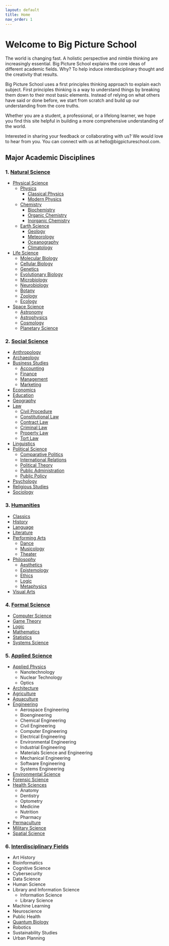 ```yaml
---
layout: default
title: Home
nav_order: 1
---
```


# Welcome to Big Picture School

The world is changing fast. A holistic perspective and nimble thinking are increasingly essential. Big Picture School explains the core ideas of different academic fields. Why? To help induce interdisciplinary thought and the creativity that results.
<p>
Big Picture School uses a first principles thinking approach to explain each subject. First principles thinking is a way to understand things by breaking them down to their most basic elements. Instead of relying on what others have said or done before, we start from scratch and build up our understanding from the core truths. 
</p>
<p>
Whether you are a student, a professional, or a lifelong learner, we hope you find this site helpful in building a more comprehensive understanding of the world.
</p>
<p>
Interested in sharing your feedback or collaborating with us? We would love to hear from you. You can connect with us at hello@bigpictureschool.com.
</p>

## Major Academic Disciplines

### 1. [Natural Science](https://bigpictureschool.com/natural_science.html)
- [Physical Science](https://bigpictureschool.com/physical_science.html)
  - [Physics](https://bigpictureschool.com/physics.html)
    - [Classical Physics](https://bigpictureschool.com/classical_physics.html)
    - [Modern Physics](https://bigpictureschool.com/modern_physics.html)
  - [Chemistry](https://bigpictureschool.com/chemistry.html)
    - [Biochemistry](https://bigpictureschool.com/biochemistry.html)
    - [Organic Chemistry](https://bigpictureschool.com/organic_chemistry.html)
    - [Inorganic Chemistry](https://bigpictureschool.com/inorganic_chemistry.html)
  - [Earth Science](https://bigpictureschool.com/earth_science.html)
    - [Geology](https://bigpictureschool.com/geology.html)
    - [Meteorology](https://bigpictureschool.com/meteorology.html)
    - [Oceanography](https://bigpictureschool.com/oceanography.html)
    - [Climatology](https://bigpictureschool.com/climatology.html)
- [Life Science](https://bigpictureschool.com/life_science.html)
    - [Molecular Biology](https://bigpictureschool.com/molecular_biology.html)
    - [Cellular Biology](https://bigpictureschool.com/cellular_biology.html)
    - [Genetics](https://bigpictureschool.com/genetics.html)
    - [Evolutionary Biology](https://bigpictureschool.com/evolutionary_biology.html)
    - [Microbiology](https://bigpictureschool.com/microbiology.html)
    - [Neurobiology](https://bigpictureschool.com/neurobiology.html)
    - [Botany](https://bigpictureschool.com/botany.html)
    - [Zoology](https://bigpictureschool.com/zoology.html)
    - [Ecology](https://bigpictureschool.com/ecology.html)
- [Space Science](https://bigpictureschool.com/space_science.html)
  - [Astronomy](https://bigpictureschool.com/astronomy.html)
  - [Astrophysics](https://bigpictureschool.com/astrophysics.html)
  - [Cosmology](https://bigpictureschool.com/cosmology.html)
  - [Planetary Science](https://bigpictureschool.com/planetary_science.html)

### 2. [Social Science](https://bigpictureschool.com/social_science.html)
* [Anthropology](https://bigpictureschool.com/anthropology.html)
* [Archaeology](https://bigpictureschool.com/archaeology.html)
* [Business Studies](https://bigpictureschool.com/business_studies.html)
  * [Accounting](https://bigpictureschool.com/accounting.html)
  * [Finance](https://bigpictureschool.com/finance.html)
  * [Management](https://bigpictureschool.com/management.html)
  * [Marketing](https://bigpictureschool.com/marketing.html)
* [Economics](https://bigpictureschool.com/economics.html)
* [Education](https://bigpictureschool.com/education.html)
* [Geography](https://bigpictureschool.com/geography.html)
* [Law](https://bigpictureschool.com/law.html)
  * [Civil Procedure](https://bigpictureschool.com/civil_procedure.html)
  * [Constitutional Law](https://bigpictureschool.com/constitutional_law.html)
  * [Contract Law](https://bigpictureschool.com/contract_law.html)
  * [Criminal Law](https://bigpictureschool.com/criminal_law.html)
  * [Property Law](https://bigpictureschool.com/property_law.html)
  * [Tort Law](https://bigpictureschool.com/tort_law.html)
* [Linguistics](https://bigpictureschool.com/linguistics.html)
* [Political Science](https://bigpictureschool.com/political_science.html)
  * [Comparative Politics](https://bigpictureschool.com/comparative_politics.html)
  * [International Relations](https://bigpictureschool.com/international_relations.html)
  * [Political Theory](https://bigpictureschool.com/political_theory.html)
  * [Public Administration](https://bigpictureschool.com/public_administration.html)
  * [Public Policy](https://bigpictureschool.com/public_policy.html)
* [Psychology](https://bigpictureschool.com/psychology.html)
* [Religious Studies](https://bigpictureschool.com/religious_studies.html)
* [Sociology](https://bigpictureschool.com/sociology.html)

### 3. [Humanities](https://bigpictureschool.com/humanities.html)
* [Classics](https://bigpictureschool.com/classics.html)
* [History](https://bigpictureschool.com/history.html)
* [Language](https://bigpictureschool.com/language.html)
* [Literature](https://bigpictureschool.com/literature.html)
* [Performing Arts](https://bigpictureschool.com/performing_arts.html)
  * [Dance](https://bigpictureschool.com/dance.html)
  * [Musicology](https://bigpictureschool.com/musicology.html)
  * [Theater](https://bigpictureschool.com/theater.html)
* [Philosophy](https://bigpictureschool.com/philosophy.html)
  * [Aesthetics](https://bigpictureschool.com/aesthetics.html)
  * [Epistemology](https://bigpictureschool.com/epistemology.html)
  * [Ethics](https://bigpictureschool.com/ethics.html)
  * [Logic](https://bigpictureschool.com/logic.html)
  * [Metaphysics](https://bigpictureschool.com/metaphysics.html)
* [Visual Arts](https://bigpictureschool.com/visual_arts.html)

### 4. [Formal Science](https://bigpictureschool.com/formal_science.html)
* [Computer Science](https://bigpictureschool.com/computer_science.html)
* [Game Theory](https://bigpictureschool.com/game_theory.html)
* [Logic](https://bigpictureschool.com/logic.html)
* [Mathematics](https://bigpictureschool.com/mathematics.html)
* [Statistics](https://bigpictureschool.com/statistics.html)
* [Systems Science](https://bigpictureschool.com/systems_science.html)

### 5. [Applied Science](https://bigpictureschool.com/applied_science.html)
* [Applied Physics](https://bigpictureschool.com/applied_physics.html)
  * Nanotechnology
  * Nuclear Technology
  * Optics
* [Architecture](https://bigpictureschool.com/architecture.html) 
* [Agriculture](https://bigpictureschool.com/agriculture.html)
* [Aquaculture](https://bigpictureschool.com/aquaculture.html) 
* [Engineering](https://bigpictureschool.com/engineering.html)
  * Aerospace Engineering
  * Bioengineering
  * Chemical Engineering
  * Civil Engineering
  * Computer Engineering
  * Electrical Engineering
  * Environmental Engineering
  * Industrial Engineering
  * Materials Science and Engineering
  * Mechanical Engineering
  * Software Engineering
  * Systems Engineering 
* [Environmental Science](https://bigpictureschool.com/environmental_science.html) 
* [Forensic Science](https://bigpictureschool.com/forensic_science.html) 
* [Health Sciences](https://bigpictureschool.com/health_sciences.html) 
  * Anatomy
  * Dentistry
  * Optometry
  * Medicine
  * Nutrition
  * Pharmacy
* [Permaculture](https://bigpictureschool.com/permaculture.html) 
* [Military Science](https://bigpictureschool.com/military_science.html) 
* [Spatial Science](https://bigpictureschool.com/spatial_science.html) 

### 6. [Interdisciplinary Fields](https://bigpictureschool.com/interdisciplinary_fields.html)
* Art History
* Bioinformatics
* Cognitive Science
* Cybersecurity
* Data Science
* Human Science
* Library and Information Science
  * Information Science
  * Library Science
* Machine Learning
* Neuroscience
* Public Health
* [Quantum Biology](https://bigpictureschool.com/quantum_biology.html)
* Robotics
* Sustainability Studies
* Urban Planning
  
